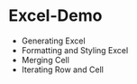 # Excel-Demo

- Generating Excel
- Formatting and Styling Excel
- Merging Cell
- Iterating Row and Cell
